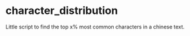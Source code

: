 # character_distribution

Little script to find the top x% most common characters in a chinese text.
